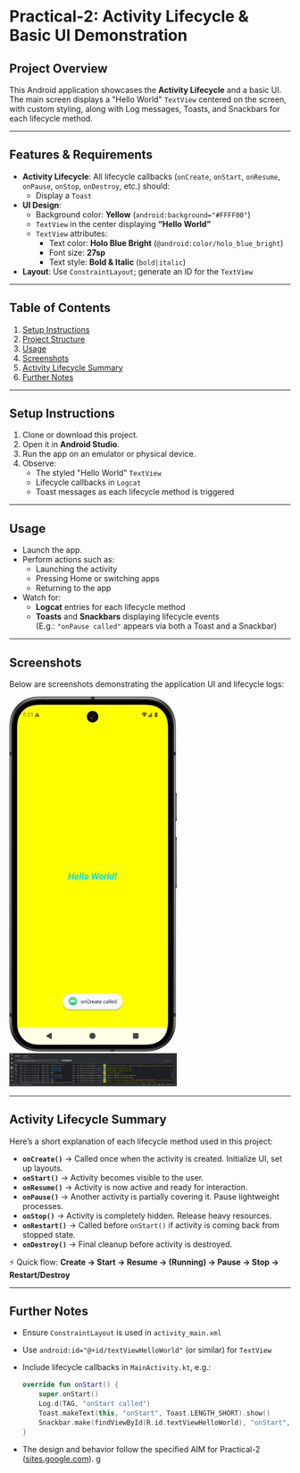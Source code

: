 # Practical-2: Activity Lifecycle & Basic UI Demonstration

##  Project Overview
This Android application showcases the **Activity Lifecycle** and a basic UI. The main screen displays a "Hello World" `TextView` centered on the screen, with custom styling, along with Log messages, Toasts, and Snackbars for each lifecycle method.

---

##  Features & Requirements
- **Activity Lifecycle**: All lifecycle callbacks (`onCreate`, `onStart`, `onResume`, `onPause`, `onStop`, `onDestroy`, etc.) should:
    - Display a `Toast`
- **UI Design**:
    - Background color: **Yellow** (`android:background="#FFFF00"`)
    - `TextView` in the center displaying **“Hello World”**
    - `TextView` attributes:
        - Text color: **Holo Blue Bright** (`@android:color/holo_blue_bright`)
        - Font size: **27sp**
        - Text style: **Bold & Italic** (`bold|italic`)
- **Layout**: Use `ConstraintLayout`; generate an ID for the `TextView`

---

##  Table of Contents
1. [Setup Instructions](#setup-instructions)
2. [Project Structure](#project-structure)
3. [Usage](#usage)
4. [Screenshots](#screenshots)
5. [Activity Lifecycle Summary](#activity-lifecycle-summary)
6. [Further Notes](#further-notes)

---

##  Setup Instructions
1. Clone or download this project.
2. Open it in **Android Studio**.
3. Run the app on an emulator or physical device.
4. Observe:
    - The styled "Hello World" `TextView`
    - Lifecycle callbacks in `Logcat`
    - Toast messages as each lifecycle method is triggered

---

##  Usage
- Launch the app.
- Perform actions such as:
    - Launching the activity
    - Pressing Home or switching apps
    - Returning to the app
- Watch for:
    - **Logcat** entries for each lifecycle method
    - **Toasts** and **Snackbars** displaying lifecycle events  
      (E.g.: `"onPause called"` appears via both a Toast and a Snackbar)

---

##  Screenshots
Below are screenshots demonstrating the application UI and lifecycle logs:

<p float="left">
  <img src="img.png" alt="App Screenshot 1" width="300"/>
  <img src="img1.png" alt="App Screenshot 2" width="300"/>
</p>

---

##  Activity Lifecycle Summary
Here’s a short explanation of each lifecycle method used in this project:

- **`onCreate()`** → Called once when the activity is created. Initialize UI, set up layouts.
- **`onStart()`** → Activity becomes visible to the user.
- **`onResume()`** → Activity is now active and ready for interaction.
- **`onPause()`** → Another activity is partially covering it. Pause lightweight processes.
- **`onStop()`** → Activity is completely hidden. Release heavy resources.
- **`onRestart()`** → Called before `onStart()` if activity is coming back from stopped state.
- **`onDestroy()`** → Final cleanup before activity is destroyed.

⚡ Quick flow: **Create → Start → Resume → (Running) → Pause → Stop → Restart/Destroy**

---

##  Further Notes
- Ensure `ConstraintLayout` is used in `activity_main.xml`
- Use `android:id="@+id/textViewHelloWorld"` (or similar) for `TextView`
- Include lifecycle callbacks in `MainActivity.kt`, e.g.:

  ```kotlin
  override fun onStart() {
      super.onStart()
      Log.d(TAG, "onStart called")
      Toast.makeText(this, "onStart", Toast.LENGTH_SHORT).show()
      Snackbar.make(findViewById(R.id.textViewHelloWorld), "onStart", Snackbar.LENGTH_SHORT).show()
  }
    ```

- The design and behavior follow the specified AIM for Practical-2 ([sites.google.com](https://sites.google.com/ganpatuniversity.ac.in/mad/practical-list/practical-2)).
g